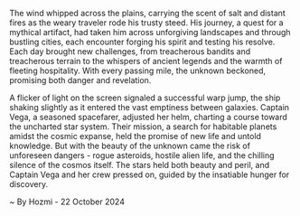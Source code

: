
The wind whipped across the plains, carrying the scent of salt and distant fires as the weary traveler rode his trusty steed.  His journey, a quest for a mythical artifact, had taken him across unforgiving landscapes and through bustling cities, each encounter forging his spirit and testing his resolve. Each day brought new challenges, from treacherous bandits and treacherous terrain to the whispers of ancient legends and the warmth of fleeting hospitality.  With every passing mile, the unknown beckoned, promising both danger and revelation.

A flicker of light on the screen signaled a successful warp jump, the ship shaking slightly as it entered the vast emptiness between galaxies. Captain Vega, a seasoned spacefarer, adjusted her helm, charting a course toward the uncharted star system.  Their mission, a search for habitable planets amidst the cosmic expanse, held the promise of new life and untold knowledge.  But with the beauty of the unknown came the risk of unforeseen dangers - rogue asteroids, hostile alien life, and the chilling silence of the cosmos itself. The stars held both beauty and peril, and Captain Vega and her crew pressed on, guided by the insatiable hunger for discovery. 

~ By Hozmi - 22 October 2024
